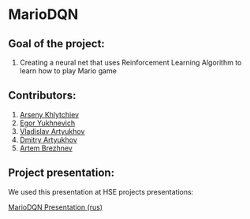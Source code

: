 # MarioDQN
## Goal of the project:
1) Creating a neural net that uses Reinforcement Learning Algorithm to learn how to play Mario game

## Contributors:
1) [Arseny Khlytchiev](https://github.com/arseniyx92)
2) [Egor Yukhnevich](https://github.com/Straple)
3) [Vladislav Artyukhov](https://github.com/Vladislav0Art)
4) [Dmitry Artyukhov](https://github.com/dmitrii-artuhov)
5) [Artem Brezhnev](https://github.com/brezhart)

## Project presentation:
We used this presentation at HSE projects presentations:

[MarioDQN Presentation (rus)](https://docs.google.com/presentation/d/100cYpMxiK1RL7NthUdf9kef2058ZmRucG2jnOdevoAM/edit?usp=sharing)